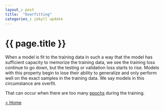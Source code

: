```yaml
---
layout_: post
title:  "Overfitting"
categories_: jekyll update
---
```


# {{ page.title }}

When a model is fit to the training data in such a way that the model has sufficient capacity to memorize the training data, 
we see the training loss continue to go down, but the testing or validation loss starts to rise. Models with this property begin 
to lose their ability to generalize and only perform well on the exact samples in the training data. We say models in this circumstance 
are overfit.

That can occur when there are too many [epochs](epoch.html) during the training.

[< Home](..)